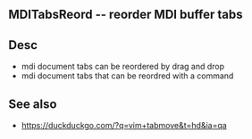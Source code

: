 
<!---
### <beg-file_info>
### document_metadata:
###   - caption: "__blank__"
###     desc: |
###         * AUTO-GENERATED-FILE ;; any direct edits will be lost
###     seeinstead: |
###         *  href="smartpath://mytrybits/t/trytexteditor/txt/blogtef.yaml.txt" find="uuid01rrmy004"
### <end-file_info>
--->

## MDITabsReord             --  reorder MDI buffer tabs

## Desc
* mdi document tabs can be reordered by drag and drop
* mdi document tabs that can be reordred with a command


## See also
* https://duckduckgo.com/?q=vim+tabmove&t=hd&ia=qa


